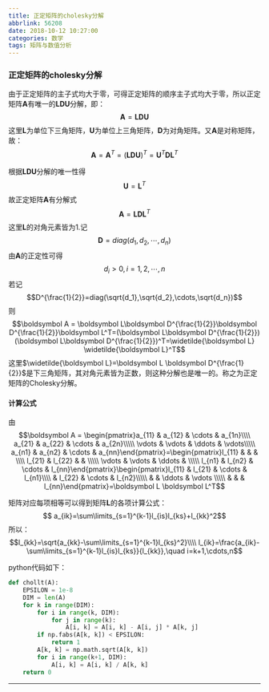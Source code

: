 ```yaml
---
title: 正定矩阵的cholesky分解
abbrlink: 56208
date: 2018-10-12 10:27:00
categories: 数学
tags: 矩阵与数值分析
---
```


### 正定矩阵的cholesky分解
由于正定矩阵的主子式均大于零，可得正定矩阵的顺序主子式均大于零，所以正定矩阵$\boldsymbol A$有唯一的$\boldsymbol{LDU}$分解，即：
$$
\boldsymbol A = \boldsymbol{LDU}$$
这里$\boldsymbol L$为单位下三角矩阵，$\boldsymbol U$为单位上三角矩阵，$\boldsymbol D$为对角矩阵。又$\boldsymbol A$是对称矩阵，故：
$$
\boldsymbol A = \boldsymbol A^T=(\boldsymbol{LDU})^T=\boldsymbol U^T \boldsymbol D \boldsymbol L^T$$

根据$\boldsymbol{LDU}$分解的唯一性得
$$
\boldsymbol U=\boldsymbol L^T$$
故正定矩阵$\boldsymbol A$有分解式
$$\boldsymbol A = \boldsymbol L \boldsymbol D \boldsymbol L^T$$
这里$\boldsymbol L$的对角元素皆为1.记
$$\boldsymbol D = diag(d_1,d_2,\cdots,d_n)$$
由$\boldsymbol A$的正定性可得
$$d_i>0,i=1,2,\cdots,n$$
若记
$$D^{\frac{1}{2}}=diag(\sqrt{d_1},\sqrt{d_2},\cdots,\sqrt{d_n})$$
则
$$\boldsymbol A = \boldsymbol L\boldsymbol D^{\frac{1}{2}}\boldsymbol D^{\frac{1}{2}}\boldsymbol L^T=(\boldsymbol L\boldsymbol D^{\frac{1}{2}})(\boldsymbol L\boldsymbol D^{\frac{1}{2}})^T=\widetilde{\boldsymbol L} \widetilde{\boldsymbol L}^T$$
这里$\widetilde{\boldsymbol L}=\boldsymbol L \boldsymbol D^{\frac{1}{2}}$是下三角矩阵，其对角元素皆为正数，则这种分解也是唯一的。称之为正定矩阵的Cholesky分解。
#### 计算公式
由
$$\boldsymbol A = \begin{pmatrix}a_{11} & a_{12} & \cdots & a_{1n}\\\\
a_{21} & a_{22} & \cdots & a_{2n}\\\\\
\vdots & \vdots & \ddots & \vdots\\\\\
a_{n1} & a_{n2} & \cdots & a_{nn}\end{pmatrix}=\begin{pmatrix}l_{11} &  &  & \\\\
l_{21} & l_{22} &  & \\\\\
\vdots & \vdots & \ddots & \\\\\
l_{n1} & l_{n2} & \cdots & l_{nn}\end{pmatrix}\begin{pmatrix}l_{11} & l_{21} & \cdots & l_{n1}\\\\
 & l_{22} & \cdots & l_{n2}\\\\\
 &  & \ddots & \vdots \\\\\
 &  &  & l_{nn}\end{pmatrix}=\boldsymbol L \boldsymbol L^T$$

 矩阵对应每项相等可以得到矩阵$\boldsymbol L$的各项计算公式：
 $$
 a_{ik}=\sum\limits_{s=1}^{k-1}l_{is}l_{ks}+l_{kk}^2$$
 所以：
 $$l_{kk}=\sqrt{a_{kk}-\sum\limits_{s=1}^{k-1}l_{ks}^2}\\\\
 l_{ik}=\frac{a_{ik}-\sum\limits_{s=1}^{k-1}l_{is}l_{ks}}{l_{kk}},\quad i=k+1,\cdots,n$$

python代码如下：

```python
def chollt(A):
    EPSILON = 1e-8
    DIM = len(A)
    for k in range(DIM):
        for i in range(k, DIM):
            for j in range(k):
                A[i, k] = A[i, k] - A[i, j] * A[k, j]
        if np.fabs(A[k, k]) < EPSILON:
            return 1
        A[k, k] = np.math.sqrt(A[k, k])
        for i in range(k+1, DIM):
            A[i, k] = A[i, k] / A[k, k]
    return 0
```

---
